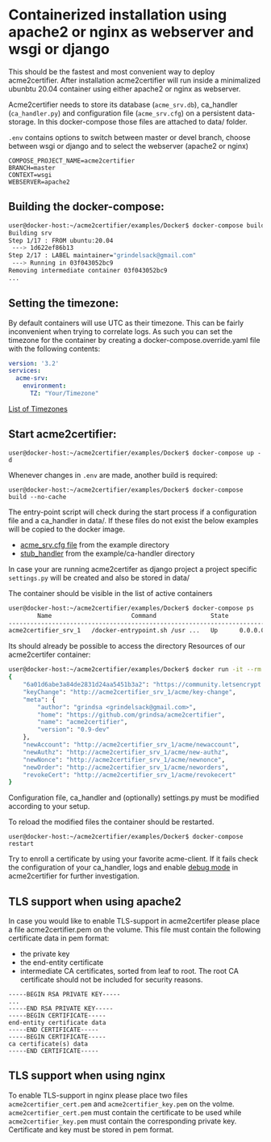 <!-- markdownlint-disable  MD013 -->
<!-- wiki-title Containerized installation using apache2 or nginx as webserver and wsgi or django -->
# Containerized installation using apache2 or nginx as webserver and wsgi or django

This should be the fastest and most convenient way to deploy acme2certifier. After installation acme2certifier will run inside a minimalized ubunbtu 20.04 container using either apache2 or nginx as webserver.

Acme2certifier needs to store its database (`acme_srv.db`), ca_handler (`ca_handler.py`) and configuration file (`acme_srv.cfg`) on a persistent data-storage. In this docker-compose those files are attached to data/ folder.

`.env` contains options to switch between master or devel branch, choose between wsgi or django and to select the webserver (apache2 or nginx)

```config
COMPOSE_PROJECT_NAME=acme2certifier
BRANCH=master
CONTEXT=wsgi
WEBSERVER=apache2
```

## Building the docker-compose:

```bash
user@docker-host:~/acme2certifier/examples/Docker$ docker-compose build --no-cache
Building srv
Step 1/17 : FROM ubuntu:20.04
 ---> 1d622ef86b13
Step 2/17 : LABEL maintainer="grindelsack@gmail.com"
 ---> Running in 03f043052bc9
Removing intermediate container 03f043052bc9
...
```

## Setting the timezone:

By default containers will use UTC as their timezone. This can be fairly inconvenient when trying to correlate logs. As such you can set the timezone for the container by creating a docker-compose.override.yaml file with the following contents:

```yml
version: '3.2'
services:
  acme-srv:
    environment:
      TZ: "Your/Timezone"
```
[List of Timezones](https://en.wikipedia.org/wiki/List_of_tz_database_time_zones)

## Start acme2certifier:

`user@docker-host:~/acme2certifier/examples/Docker$ docker-compose up -d`

Whenever changes in `.env` are made, another build is required:

`user@docker-host:~/acme2certifier/examples/Docker$ docker-compose build --no-cache`

The entry-point script will check during the start process if a configuration file and a ca_handler in data/. If these files do not exist the below examples will be copied to the docker image.

- [acme_srv.cfg file](../../examples/acme_srv.cfg) from the example directory
- [stub_handler](../../examples/ca_handler/skeleton_ca_handler.py) from the example/ca-handler directory

In case your are running acme2certifer as django project a project specific `settings.py` will be created and also be stored in data/

The container should be visible in the list of active containers

```bash
user@docker-host:~/acme2certifier/examples/Docker$ docker-compose ps
        Name                      Command               State                       Ports
-------------------------------------------------------------------------------------------------------------
acme2certifier_srv_1   /docker-entrypoint.sh /usr ...   Up      0.0.0.0:22443->443/tcp, 0.0.0.0:22280->80/tcp
```

Its should already be possible to access the directory Resources of our acme2certifer container:

```bash
user@docker-host:~/acme2certifier/examples/Docker$ docker run -it --rm --network acme curlimages/curl http://acme-srv/directory | python -m json.tool
{
    "6a01d6abe3a84de2831d24aa5451b3a2": "https://community.letsencrypt.org/t/adding-random-entries-to-the-directory/33417",
    "keyChange": "http://acme2certifier_srv_1/acme/key-change",
    "meta": {
        "author": "grindsa <grindelsack@gmail.com>",
        "home": "https://github.com/grindsa/acme2certifier",
        "name": "acme2certifier",
        "version": "0.9-dev"
    },
    "newAccount": "http://acme2certifier_srv_1/acme/newaccount",
    "newAuthz": "http://acme2certifier_srv_1/acme/new-authz",
    "newNonce": "http://acme2certifier_srv_1/acme/newnonce",
    "newOrder": "http://acme2certifier_srv_1/acme/neworders",
    "revokeCert": "http://acme2certifier_srv_1/acme/revokecert"
}
```

Configuration file, ca_handler and (optionally) settings.py must be modified according to your setup.

To reload the modified files the container should be restarted.

`user@docker-host:~/acme2certifier/examples/Docker$ docker-compose restart`

Try to enroll a certificate by using your favorite acme-client. If it fails check the configuration of your ca_handler, logs and enable [debug mode](../../docs/acme_srv.md) in acme2certifier for further investigation.

## TLS support when using apache2

In case you would like to enable TLS-support in acme2certifer please place a file acme2certifier.pem on the volume. This file must contain the following certificate data in pem format:

- the private key
- the end-entity certificate
- intermediate CA certificates, sorted from leaf to root. The root CA certificate should not be included for security reasons.

```key
-----BEGIN RSA PRIVATE KEY-----
...
-----END RSA PRIVATE KEY-----
-----BEGIN CERTIFICATE-----
end-entity certificate data
-----END CERTIFICATE-----
-----BEGIN CERTIFICATE-----
ca certificate(s) data
-----END CERTIFICATE-----
```

## TLS support when using nginx

To enable TLS-support in nginx please place two files `acme2certifier_cert.pem` and `acme2certifier_key.pem` on the volme. `acme2certifier_cert.pem` must contain the certificate to be used while `acme2certifier_key.pem` must contain the corresponding private key. Certificate and key must be stored in pem format.
